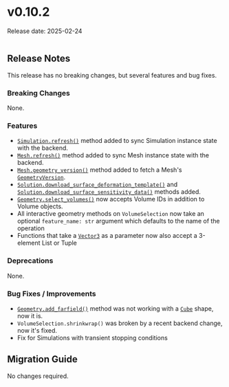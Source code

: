 # v0.10.2

Release date: 2025-02-24

```{include} ../early-access.md
```

## Release Notes

This release has no breaking changes, but several features and bug fixes.

### Breaking Changes

None.

### Features

- [`Simulation.refresh()`](#luminarycloud.Simulation.refresh) method added to sync Simulation instance state with the backend.
- [`Mesh.refresh()`](#luminarycloud.Mesh.refresh) method added to sync Mesh instance state with the backend.
- [`Mesh.geometry_version()`](#luminarycloud.Mesh.geometry_version) method added to fetch a Mesh's [`GeometryVersion`](#luminarycloud.GeometryVersion).
- [`Solution.download_surface_deformation_template()`](#luminarycloud.Solution.download_surface_deformation_template) and [`Solution.download_surface_sensitivity_data()`](#luminarycloud.Solution.download_surface_sensitivity_data) methods added.
- [`Geometry.select_volumes()`](#luminarycloud.Geometry.select_volumes) now accepts Volume IDs in addition to Volume objects.
- All interactive geometry methods on `VolumeSelection` now take an optional `feature_name: str` argument which defaults to the name of the operation
- Functions that take a [`Vector3`](#luminarycloud.types.Vector3) as a parameter now also accept a 3-element List or Tuple

### Deprecations

None.

### Bug Fixes / Improvements

- [`Geometry.add_farfield()`](#luminarycloud.Geometry.add_farfield) method was not working with a [`Cube`](#luminarycloud.params.geometry.Cube) shape, now it is.
- `VolumeSelection.shrinkwrap()` was broken by a recent backend change, now it's fixed.
- Fix for Simulations with transient stopping conditions

## Migration Guide

No changes required.
